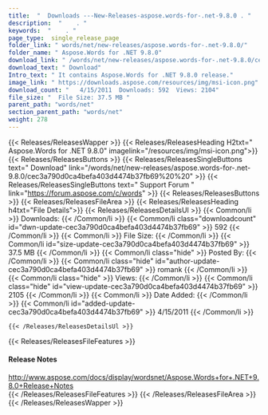 ```yaml
---
title:  "  Downloads ---New-Releases-aspose.words-for-.net-9.8.0 . " 
description:  "    . " 
keywords:  "    . " 
page_type:  single_release_page
folder_link: " words/net/new-releases/aspose.words-for-.net-9.8.0/"
folder_name: " Aspose.Words for .NET 9.8.0"
download_link: " /words/net/new-releases/aspose.words-for-.net-9.8.0/cec3a790d0ca4befa403d4474b37fb69"
download_text: " Download"
Intro_text: " It contains Aspose.Words for .NET 9.8.0 release."
image_link: " https://downloads.aspose.com/resources/img/msi-icon.png"
download_count: "   4/15/2011  Downloads: 592  Views: 2104"
file_size: "  File Size: 37.5 MB "
parent_path: "words/net"
section_parent_path: "words/net"
weight: 278 
---
```


{{< Releases/ReleasesWapper >}}
  {{< Releases/ReleasesHeading H2txt=" Aspose.Words for .NET 9.8.0" imagelink="/resources/img/msi-icon.png">}}
  {{< Releases/ReleasesButtons >}}
    {{< Releases/ReleasesSingleButtons text=" Download" link="/words/net/new-releases/aspose.words-for-.net-9.8.0/cec3a790d0ca4befa403d4474b37fb69%20%20" >}}
    {{< Releases/ReleasesSingleButtons text=" Support Forum " link="https://forum.aspose.com/c/words" >}}
  {{< Releases/ReleasesButtons >}}
  {{< Releases/ReleasesFileArea >}}
    {{< Releases/ReleasesHeading h4txt="File Details">}}
    {{< Releases/ReleasesDetailsUl >}}
            {{< Common/li  >}} Downloads: {{< /Common/li >}} 
      {{< Common/li class="downloadcount" id="dwn-update-cec3a790d0ca4befa403d4474b37fb69" >}} 592 {{< /Common/li >}} 
      {{< Common/li  >}} File Size: {{< /Common/li >}} 
      {{< Common/li id="size-update-cec3a790d0ca4befa403d4474b37fb69" >}} 37.5 MB {{< /Common/li >}} 
      {{< Common/li  class="hide" >}} Posted By: {{< /Common/li >}} 
      {{< Common/li class="hide" id="author-update-cec3a790d0ca4befa403d4474b37fb69" >}} romank {{< /Common/li >}} 
      {{< Common/li class="hide"  >}} Views: {{< /Common/li >}} 
      {{< Common/li class="hide" id="view-update-cec3a790d0ca4befa403d4474b37fb69" >}} 2105 {{< /Common/li >}} 
      {{< Common/li  >}} Date Added: {{< /Common/li >}} 
      {{< Common/li id="added-update-cec3a790d0ca4befa403d4474b37fb69" >}} 4/15/2011 {{< /Common/li >}} 

    {{< /Releases/ReleasesDetailsUl >}}

  {{< Releases/ReleasesFileFeatures >}}
      <h4>Release Notes</h4><div><a href="http://www.aspose.com/docs/display/wordsnet/Aspose.Words+for+.NET+9.8.0+Release+Notes">http://www.aspose.com/docs/display/wordsnet/Aspose.Words+for+.NET+9.8.0+Release+Notes</a></div>
  {{< /Releases/ReleasesFileFeatures >}}
 {{< /Releases/ReleasesFileArea >}}
{{< /Releases/ReleasesWapper >}}


